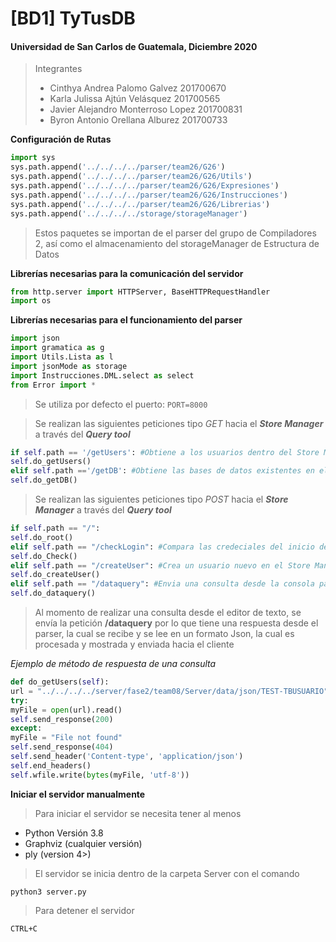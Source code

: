 # [BD1] TyTusDB
#### Universidad de San Carlos de Guatemala, Diciembre 2020
> Integrantes
> - Cinthya Andrea Palomo Galvez 201700670
> - Karla Julissa Ajtún Velásquez 201700565
> - Javier Alejandro Monterroso Lopez 201700831
> - Byron Antonio Orellana Alburez 201700733

**Configuración de Rutas**

```python
import sys
sys.path.append('../../../../parser/team26/G26')
sys.path.append('../../../../parser/team26/G26/Utils')
sys.path.append('../../../../parser/team26/G26/Expresiones')
sys.path.append('../../../../parser/team26/G26/Instrucciones')
sys.path.append('../../../../parser/team26/G26/Librerias')
sys.path.append('../../../../storage/storageManager')
```
> Estos paquetes se importan de el parser del grupo de Compiladores 2, así como el almacenamiento del storageManager de Estructura de Datos

**Librerías necesarias para la comunicación del servidor**

```python
from http.server import HTTPServer, BaseHTTPRequestHandler
import os
```

**Librerías necesarias para el funcionamiento del parser**
```python
import json
import gramatica as g
import Utils.Lista as l
import jsonMode as storage
import Instrucciones.DML.select as select
from Error import *
```
> Se utiliza por defecto el puerto: `PORT=8000`

> Se realizan las siguientes peticiones tipo *GET* hacia el ***Store Manager*** a través del ***Query tool***

```python
if self.path == '/getUsers': #Obtiene a los usuarios dentro del Store Manager 
self.do_getUsers()
elif self.path =='/getDB': #Obtiene las bases de datos existentes en el Store Manager
self.do_getDB()
```

> Se realizan las siguientes peticiones tipo *POST* hacia el ***Store Manager*** a través del ***Query tool***

```python
if self.path == "/":
self.do_root()
elif self.path == "/checkLogin": #Compara las credeciales del inicio de sesion
self.do_Check()
elif self.path == "/createUser": #Crea un usuario nuevo en el Store Manager
self.do_createUser()
elif self.path == "/dataquery": #Envia una consulta desde la consola para el Query Tool
self.do_dataquery()
```

> Al momento de realizar una consulta desde el editor de texto, se envía la petición **/dataquery** por lo que tiene una respuesta desde el parser, la cual se recibe y se lee en un formato Json, la cual es procesada y mostrada y enviada hacia el cliente

*Ejemplo de método de respuesta de una consulta*
```python
def do_getUsers(self):
url = "../../../../server/fase2/team08/Server/data/json/TEST-TBUSUARIO"
try:
myFile = open(url).read()
self.send_response(200)
except:
myFile = "File not found"
self.send_response(404)
self.send_header('Content-type', 'application/json')
self.end_headers()
self.wfile.write(bytes(myFile, 'utf-8'))
```

**Iniciar el servidor manualmente**

> Para iniciar el servidor se necesita tener al menos 
* Python Versión 3.8
* Graphviz (cualquier versión)
* ply (version 4>)
> El servidor se inicia dentro de la carpeta Server con el comando
```
python3 server.py
```
> Para detener el servidor
```
CTRL+C
```

